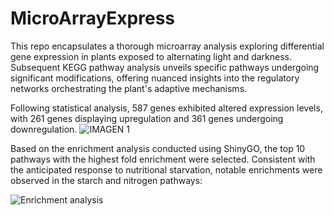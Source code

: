 # MicroArrayExpress
This repo encapsulates a thorough microarray analysis exploring differential gene expression in plants exposed to alternating light and darkness. Subsequent KEGG pathway analysis unveils specific pathways undergoing significant modifications, offering nuanced insights into the regulatory networks orchestrating the plant's adaptive mechanisms.

Following statistical analysis, 587 genes exhibited altered expression levels, with 261 genes displaying upregulation and 361 genes undergoing downregulation.
![IMAGEN 1](https://github.com/Bioinformaticareposit/MicroArrayExpress/assets/115641732/fb37998e-4e3f-494b-a04b-cbb4c882a5cd)

Based on the enrichment analysis conducted using ShinyGO, the top 10 pathways with the highest fold enrichment were selected. Consistent with the anticipated response to nutritional starvation, notable enrichments were observed in the starch and nitrogen pathways:

![Enrichment analysis](https://github.com/Bioinformaticareposit/MicroArrayExpress/assets/115641732/2ceb1894-6c70-49d4-9d43-6ea92733d871)
